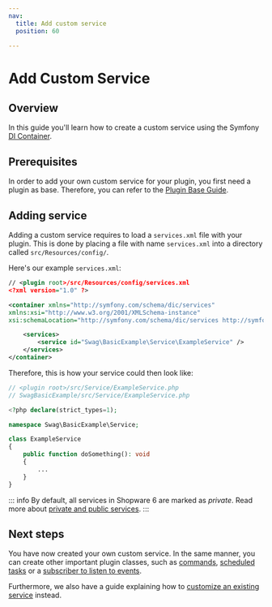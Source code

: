 ```yaml
---
nav:
  title: Add custom service
  position: 60

---
```


# Add Custom Service

## Overview

In this guide you'll learn how to create a custom service using the Symfony [DI Container](https://symfony.com/doc/current/service_container.html).

## Prerequisites

In order to add your own custom service for your plugin, you first need a plugin as base. Therefore, you can refer to the [Plugin Base Guide](../plugin-base-guide).

## Adding service

Adding a custom service requires to load a `services.xml` file with your plugin. This is done by placing a file with name `services.xml` into a directory called `src/Resources/config/`.

Here's our example `services.xml`:

```xml
// <plugin root>/src/Resources/config/services.xml
<?xml version="1.0" ?>

<container xmlns="http://symfony.com/schema/dic/services"
xmlns:xsi="http://www.w3.org/2001/XMLSchema-instance"
xsi:schemaLocation="http://symfony.com/schema/dic/services http://symfony.com/schema/dic/services/services-1.0.xsd">

    <services>
        <service id="Swag\BasicExample\Service\ExampleService" />
    </services>
</container>
```

Therefore, this is how your service could then look like:

```php
// <plugin root>/src/Service/ExampleService.php
// SwagBasicExample/src/Service/ExampleService.php

<?php declare(strict_types=1);

namespace Swag\BasicExample\Service;

class ExampleService
{
    public function doSomething(): void
    {
        ...
    }
}
```

::: info
By default, all services in Shopware 6 are marked as _private_. Read more about [private and public services](https://symfony.com/doc/current/service_container.html#public-versus-private-services).
:::

## Next steps

You have now created your own custom service. In the same manner, you can create other important plugin classes, such as [commands](add-custom-commands), [scheduled tasks](add-scheduled-task) or a [subscriber to listen to events](listening-to-events).

Furthermore, we also have a guide explaining how to [customize an existing service](adjusting-service) instead.

